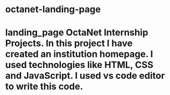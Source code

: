 # octanet-landing-page
# landing_page OctaNet Internship Projects. In this project I have created an institution homepage. I used technologies like HTML, CSS and JavaScript. I used vs code editor to write this code.
